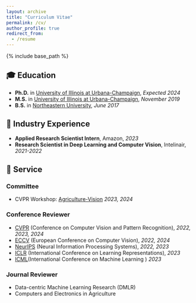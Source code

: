 ```yaml
---
layout: archive
title: "Curriculum Vitae"
permalink: /cv/
author_profile: true
redirect_from:
  - /resume
---
```


{% include base_path %}

<!-- Here is my [CV](http://jingwu6.github.io/files/CV__Jing_W.pdf) -->

## 🎓 **Education**
 
- **Ph.D.** in [University of Illinois at Urbana-Champaign](https://illinois.edu/), *Expected 2024*
- **M.S.** in [University of Illinois at Urbana-Champaign](https://illinois.edu/), *November 2019*
- **B.S.** in [Northeastern University](https://www.northeastern.edu/), *June 2017*

## 💼 **Industry Experience**

- **Applied Research Scientist Intern**, Amazon, *2023*
- **Research Scientist in Deep Learning and Computer Vision**, Intelinair, *2021-2022*

## 🤝 **Service**

### **Committee**
- CVPR Workshop: [Agriculture-Vision](https://www.agriculture-vision.com/) *2023, 2024*

### **Conference Reviewer**
- [CVPR](https://www.thecvf.com/) (Conference on Computer Vision and Pattern Recognition), *2022, 2023, 2024*
- [ECCV](https://eccv2022.eu/) (European Conference on Computer Vision), *2022, 2024*
- [NeurIPS](https://neurips.cc/) (Neural Information Processing Systems), *2022, 2023*
- [ICLR](https://iclr.cc/) (International Conference on Learning Representations), *2023*
- [ICML](https://icml.cc/)(International Conference on Machine Learning ) *2023*

### **Journal Reviewer**
- Data-centric Machine Learning Research (DMLR)
- Computers and Electronics in Agriculture
